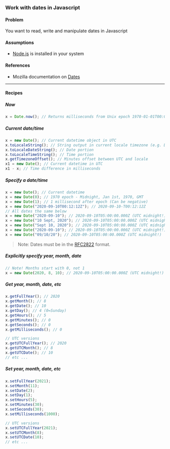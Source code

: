 ### Work with dates in Javascript

#### Problem

You want to read, write and manipulate dates in Javascript

#### Assumptions
* [Node.js](https://nodejs.org/en/) is installed in your system

#### References
* Mozilla documentation on [Dates](https://developer.mozilla.org/en-US/docs/Web/JavaScript/Reference/Global_Objects/Date)


***

#### Recipes

##### Now

```javascript
x = Date.now(); // Returns milliseconds from Unix epoch 1970-01-01T00:00:00Z
```

##### Current date/time

```javascript
x = new Date(); // Current datetime object in UTC
x.toLocaleString(); // String output in current locale timezone (e.g. Dallas)
x.toLocaleDateString(); // Date portion
x.toLocaleTimeString(); // Time portion
x.getTimezoneOffset(); // Minutes offset between UTC and locale
x1 = new Date(); // Current datetime in UTC
x1 - x; // Time difference in milliseconds
```

##### Specify a date/time

```javascript
x = new Date(); // Current datetime
x = new Date(0); // 1970 epoch - Midnight, Jan 1st, 1970, GMT
x = new Date(1); // 1 millisecond after epoch (Can be negative)
x = new Date("2020-09-10T00:12:12Z"); // 2020-09-10-T00:12:12Z
// All dates the same below
x = new Date("2020-09-10"); // 2020-09-10T05:00:00.000Z (UTC midnight!)
x = new Date("10 Sept, 2020"); // 2020-09-10T05:00:00.000Z (UTC midnight!)
x = new Date("Sept 10, 2020"); // 2020-09-10T05:00:00.000Z (UTC midnight!)
x = new Date("2020-09-10"); // 2020-09-10T05:00:00.000Z (UTC midnight!)
x = new Date("09/10/20"); // 2020-09-10T05:00:00.000Z (UTC midnight!)
```

> Note: Dates must be in the [RFC2822](https://tools.ietf.org/html/rfc2822#page-14) format.
>

##### Explicitly specify year, month, date

```javascript
// Note! Months start with 0, not 1
x = new Date(2020, 8, 10); // 2020-09-10T05:00:00.000Z (UTC midnight!)
```

##### Get year, month, date, etc

```javascript
x.getFullYear(); // 2020
x.getMonth(); // 8
x.getDate(); // 10
x.getDay(); // 4 (0=Sunday)
x.getHours(); // 5
x.getMinutes(); // 0
x.getSeconds(); // 0
x.getMilliseconds(); // 0

// UTC versions
x.getUTCFullYear(); // 2020
x.getUTCMonth(); // 8
x.getUTCDate(); // 10
// etc ...
```

##### Set year, month, date, etc

```javascript
x.setFullYear(2021);
x.setMonth(11);
x.setDate(2);
x.setDay(1); 
x.setHours(5); 
x.setMinutes(30); 
x.setSeconds(30); 
x.setMilliseconds(1000);

// UTC versions
x.setUTCFullYear(2021); 
x.setUTCMonth(8);
x.setUTCDate(10);
// etc ...
```

